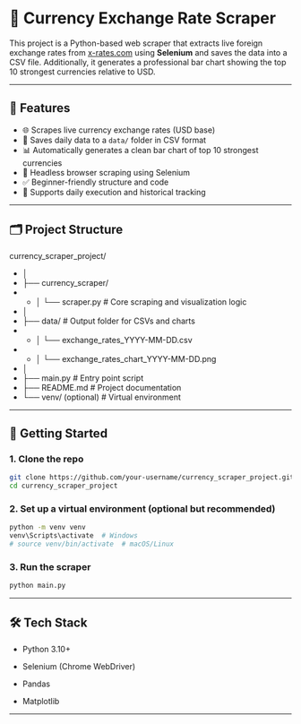 # 💱 Currency Exchange Rate Scraper

This project is a Python-based web scraper that extracts live foreign exchange rates from [x-rates.com](https://www.x-rates.com/) using **Selenium** and saves the data into a CSV file. Additionally, it generates a professional bar chart showing the top 10 strongest currencies relative to USD.

---

## 📌 Features

- 🌐 Scrapes live currency exchange rates (USD base)
- 📁 Saves daily data to a `data/` folder in CSV format
- 📊 Automatically generates a clean bar chart of top 10 strongest currencies
- 🧼 Headless browser scraping using Selenium
- ✅ Beginner-friendly structure and code
- 📅 Supports daily execution and historical tracking

---

## 🗂️ Project Structure

currency_scraper_project/
- │
- ├── currency_scraper/
- - │ └── scraper.py # Core scraping and visualization logic
- │
-  ├── data/ # Output folder for CSVs and charts
- - │ └── exchange_rates_YYYY-MM-DD.csv
- - │ └── exchange_rates_chart_YYYY-MM-DD.png
- │
- ├── main.py # Entry point script
- ├── README.md # Project documentation
- └── venv/ (optional) # Virtual environment


---

## 🚀 Getting Started

### 1. Clone the repo

```bash
git clone https://github.com/your-username/currency_scraper_project.git
cd currency_scraper_project
```
### 2. Set up a virtual environment (optional but recommended)
```bash
python -m venv venv
venv\Scripts\activate  # Windows
# source venv/bin/activate  # macOS/Linux
```
### 3. Run the scraper
```bash
python main.py
```
---
## 🛠️ Tech Stack

- Python 3.10+

- Selenium (Chrome WebDriver)

- Pandas

- Matplotlib

---
